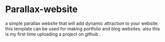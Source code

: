 # Parallax-website
a simple parallax website that will add dynamic attraction to your website.
this template can be used for making portfolio and blog websites.
also this is my first time uploading a project on github .

